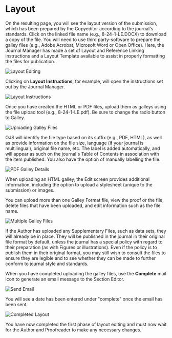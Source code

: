 # Layout

On the resulting page, you will see the layout version of the submission, which has been prepared by the Copyeditor according to the journal's standards. Click on the linked file name (e.g., 8-24-1-LE.DOCX) to download a copy of the file. You will need to use third party-software to prepare the galley files (e.g., Adobe Acrobat, Microsoft Word or Open Office). Here, the Journal Manager has made a set of Layout and Reference Linking instructions and a Layout Template available to assist in properly formatting the files for publication.

![Layout Editing](images/chapter11/layout_3.png)

Clicking on **Layout Instructions**, for example, will open the instructions set out by the Journal Manager.

![Layout Instructions](images/chapter11/layout_10.png)

Once you have created the HTML or PDF files, upload them as galleys using the file upload tool (e.g., 8-24-1-LE.pdf). Be sure to change the radio button to Galley.

![Uploading Galley Files](images/chapter11/layout_4.png)

OJS will identify the file type based on its suffix (e.g., PDF, HTML), as well as provide information on the file size, language (if your journal is multilingual), original file name, etc. The label is added automatically, and will appear as such on the journal's Table of Contents in association with the item published. You also have the option of manually labelling the file.

![PDF Galley Details](images/chapter11/layout_5.png)

When uploading an HTML galley, the Edit screen provides additional information, including the option to upload a stylesheet (unique to the submission) or images.

You can upload more than one Galley Format file, view the proof or the file, delete files that have been uploaded, and edit information such as the file name.

![Multiple Galley Files](images/chapter11/layout_7.png)

If the Author has uploaded any Supplementary Files, such as data sets, they will already be in place. They will be published in the journal in their original file format by default, unless the journal has a special policy with regard to their preparation (as with Figures or illustrations). Even if the policy is to publish them in their original format, you may still wish to consult the files to ensure they are legible and to see whether they can be made to further conform to journal style and standards.

When you have completed uploading the galley files, use the **Complete** mail icon to generate an email message to the Section Editor.

![Send Email](images/chapter11/layout_11.png)

You will see a date has been entered under "complete" once the email has been sent.

![Completed Layout](images/chapter11/layout_8.png)

You have now completed the first phase of layout editing and must now wait for the Author and Proofreader to make any necessary changes.

